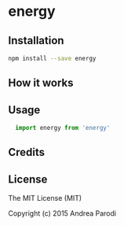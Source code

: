 # energy

## Installation

```bash
npm install --save energy
```

## How it works

## Usage

```javascript
  import energy from 'energy'
```

## Credits

## License
The MIT License (MIT)

Copyright (c) 2015 Andrea Parodi



